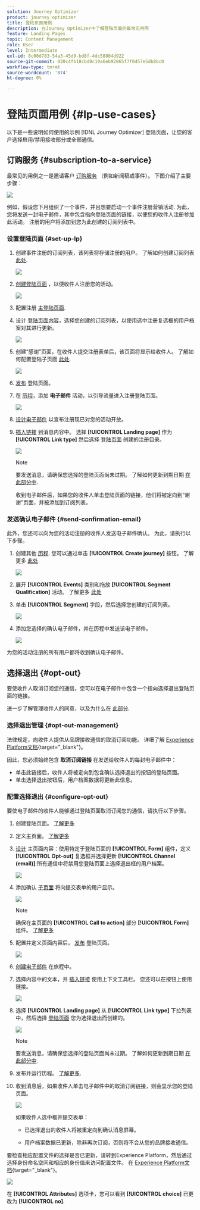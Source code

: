 ```yaml
---
solution: Journey Optimizer
product: journey optimizer
title: 登陆页面用例
description: 在Journey Optimizer中了解登陆页面的最常见用例
feature: Landing Pages
topic: Content Management
role: User
level: Intermediate
exl-id: 8c00d783-54a3-45d9-bd8f-4dc58804d922
source-git-commit: 020c4fb18cbd0c10a6eb92865f7f0457e5db8bc0
workflow-type: tm+mt
source-wordcount: '874'
ht-degree: 0%

---
```


# 登陆页面用例 {#lp-use-cases}

以下是一些说明如何使用的示例 [!DNL Journey Optimizer] 登陆页面，让您的客户选择启用/禁用接收部分或全部通信。

## 订购服务 {#subscription-to-a-service}

最常见的用例之一是邀请客户 [订购服务](subscription-list.md) （例如新闻稿或事件）。 下图介绍了主要步骤：

![](assets/lp_subscription-uc.png)

例如，假设您下月组织了一个事件，并且想要启动一个事件注册营销活动<!--to keep your customers that are interested updated on that event-->. 为此，您将发送一封电子邮件，其中包含指向登陆页面的链接，以便您的收件人注册参加此活动。 注册的用户将添加到您为此创建的订阅列表中。

### 设置登陆页面 {#set-up-lp}

1. 创建事件注册的订阅列表，该列表将存储注册的用户。 了解如何创建订阅列表 [此处](subscription-list.md#define-subscription-list).

   ![](assets/lp_subscription-uc-list.png)

1. [创建登陆页面](create-lp.md) ，以便收件人注册您的活动。

   ![](assets/lp_create-lp-details.png)

1. 配置注册 [主登陆页面](create-lp.md#configure-primary-page).

1. 设计 [登陆页面内容](design-lp.md)，选择您创建的订阅列表，以使用选中注册复选框的用户档案对其进行更新。

   ![](assets/lp_subscription-uc-lp-list.png)

1. 创建“感谢”页面，在收件人提交注册表单后，该页面将显示给收件人。 了解如何配置登陆子页面 [此处](create-lp.md#configure-subpages).

   ![](assets/lp_subscription-uc-thanks.png)

1. [发布](create-lp.md#publish) 登陆页面。

1. 在 [历程](../building-journeys/journey.md)，添加 **电子邮件** 活动，以引导流量进入注册登陆页面。

   ![](assets/lp_subscription-uc-journey.png)

1. [设计电子邮件](../email/get-started-email-design.md) 以宣布注册现已对您的活动开放。

1. [插入链接](../email/message-tracking.md#insert-links) 到消息内容中。 选择 **[!UICONTROL Landing page]** 作为 **[!UICONTROL Link type]** 然后选择 [登陆页面](create-lp.md#configure-primary-page) 创建的注册目录。

   ![](assets/lp_subscription-uc-link.png)

   >[!NOTE]
   >
   >要发送消息，请确保您选择的登陆页面尚未过期。 了解如何更新到期日期 [在此部分中](create-lp.md#configure-primary-page).

   收到电子邮件后，如果您的收件人单击登陆页面的链接，他们将被定向到“谢谢”页面，并被添加到订阅列表。

### 发送确认电子邮件 {#send-confirmation-email}

此外，您还可以向为您的活动注册的收件人发送电子邮件确认。 为此，请执行以下步骤。

1. 创建其他 [历程](../building-journeys/journey.md). 您可以通过单击 **[!UICONTROL Create journey]** 按钮。 了解更多 [此处](create-lp.md#configure-primary-page)

   ![](assets/lp_subscription-uc-create-journey.png)

1. 展开 **[!UICONTROL Events]** 类别和拖放 **[!UICONTROL Segment Qualification]** 活动。 了解更多 [此处](../building-journeys/segment-qualification-events.md)

1. 单击 **[!UICONTROL Segment]** 字段，然后选择您创建的订阅列表。

   ![](assets/lp_subscription-uc-confirm-journey.png)

1. 添加您选择的确认电子邮件，并在历程中发送该电子邮件。

   ![](assets/lp_subscription-uc-confirm-email.png)

为您的活动注册的所有用户都将收到确认电子邮件。

<!--The event registration's subscription list tracks the profiles who registered and you can send them targeted event updates.-->

## 选择退出 {#opt-out}

要使收件人取消订阅您的通信，您可以在电子邮件中包含一个指向选择退出登陆页面的链接。

进一步了解管理收件人的同意，以及为什么在 [此部分](../privacy/opt-out.md).

### 选择退出管理 {#opt-out-management}

法律规定，向收件人提供从品牌接收通信的取消订阅功能。 详细了解 [Experience Platform文档](https://experienceleague.adobe.com/docs/experience-platform/privacy/regulations/overview.html#regulations){target=&quot;_blank&quot;}。

因此，您必须始终包含 **取消订阅链接** 在发送给收件人的每封电子邮件中：

* 单击此链接后，收件人将被定向到包含确认选择退出的按钮的登陆页面。
* 单击选择退出按钮后，用户档案数据将更新此信息。

### 配置选择退出 {#configure-opt-out}

要使电子邮件的收件人能够通过登陆页面取消订阅您的通信，请执行以下步骤。

1. 创建登陆页面。 [了解更多](create-lp.md)

1. 定义主页面。 [了解更多](create-lp.md#configure-primary-page)

1. [设计](design-lp.md) 主页面内容：使用特定于登陆页面的 **[!UICONTROL Form]** 组件，定义 **[!UICONTROL Opt-out]** 复选框并选择更新 **[!UICONTROL Channel (email)]**:所有通信中将禁用您登陆页面上选择退出框的用户档案。

   ![](assets/lp_opt-out-primary-lp.png)

   <!--You can also build your own landing page and host it on the third-party system of your choice.-->

1. 添加确认 [子页面](create-lp.md#configure-subpages) 将向提交表单的用户显示。

   ![](assets/lp_opt-out-subpage.png)

   >[!NOTE]
   >
   >确保在主页面的 **[!UICONTROL Call to action]** 部分 **[!UICONTROL Form]** 组件。 [了解更多](design-lp.md)

1. 配置并定义页面内容后， [发布](create-lp.md#publish) 登陆页面。

   ![](assets/lp_opt-out-publish.png)

1. [创建电子邮件](../email/get-started-email-design.md) 在旅程中。

1. 选择内容中的文本，并 [插入链接](../email/message-tracking.md#insert-links) 使用上下文工具栏。 您还可以在按钮上使用链接。

   ![](assets/lp_opt-out-insert-link.png)

1. 选择 **[!UICONTROL Landing page]** 从 **[!UICONTROL Link type]** 下拉列表中，然后选择 [登陆页面](create-lp.md#configure-primary-page) 您为选择退出而创建的。

   ![](assets/lp_opt-out-landing-page.png)

   >[!NOTE]
   >
   >要发送消息，请确保您选择的登陆页面尚未过期。 了解如何更新到期日期 [在此部分中](create-lp.md#configure-primary-page).

1. 发布并运行历程。 [了解更多](../building-journeys/journey.md).

1. 收到消息后，如果收件人单击电子邮件中的取消订阅链接，则会显示您的登陆页面。

   ![](assets/lp_opt-out-submit-form.png)

   如果收件人选中框并提交表单：

   * 已选择退出的收件人将被重定向到确认消息屏幕。

   * 用户档案数据已更新，除非再次订阅，否则将不会从您的品牌接收通信。

要检查相应配置文件的选择是否已更新，请转到Experience Platform，然后通过选择身份命名空间和相应的身份值来访问配置文件。 在 [Experience Platform文档](https://experienceleague.adobe.com/docs/experience-platform/profile/ui/user-guide.html#getting-started){target=&quot;_blank&quot;}。

![](assets/lp_opt-out-profile-choice.png)

在 **[!UICONTROL Attributes]** 选项卡，您可以看到 **[!UICONTROL choice]** 已更改为 **[!UICONTROL no]**.

<!--

### Other ways to opt out

You can also enable your recipients to unsubscribe whithout using landing pages.

* **One-click opt-out**

    You can add a one-click opt-out link into your email content. This will enable your recipients to quickly unsubscribe from your communications, without being redirected to a landing page where they need to confirm opting out. [Learn more](../privacy/opt-out.md#one-click-opt-out-link)

* **Unsubscribe link in header**

    If the recipients' email client supports displaying an unsubscribe link in the email header, emails sent with [!DNL Journey Optimizer] automatically include this link. [Learn more](../privacy/opt-out.md#unsubscribe-header)

////////


## Leverage landing page submission event {#leverage-lp-event}

You can use information that was submitted on a landing page to send communications to your customers. For example, if a user subscribes to a given subscription list, you can leverage that information to send an email recommending other subscription lists to that user.

To do this, you need to create an event containing the landing page submission information and use it in a journey. Follow the steps below.

1. Go to **[!UICONTROL Administration]** > **[!UICONTROL Configurations]**, and in the **[!UICONTROL Events]** section, select **[!UICONTROL Manage]**.

    ![](assets/lp_subscription-uc-configurations.png)

1. The list of events displays. Select **[!UICONTROL Create Event]**.

    ![](assets/lp_subscription-uc-create-event.png)

1. The event configuration pane opens on the right side of the screen. Configure a rule-based unitary event. [Learn more](../event/about-creating.md)

1. Define the schema: select **[!UICONTROL AJO Email Tracking Experience Event Schema v.1]** (available by default in [!DNL Journey Optimizer]).

    ![](assets/lp_subscription-uc-event-schema.png)

1. In the **[!UICONTROL Fields]** section, select the following elements:

    * **[!UICONTROL _experience]** > **[!UICONTROL customerJourneyManagement]** > **[!UICONTROL messageInteraction]** > **[!UICONTROL Interaction Type]**
    
    * **[!UICONTROL _experience]** > **[!UICONTROL customerJourneyManagement]** > **[!UICONTROL messageInteraction]** > **[!UICONTROL Landing Page Details]** > **[!UICONTROL Landing Page ID]**

    ![](assets/lp_subscription-uc-event-fields.png)

1. Click inside the **[!UICONTROL Event ID condition]** field. Using the simple expression editor, define the condition for the **[!UICONTROL Interaction Type]** and **[!UICONTROL Landing Page ID]** fields. This will be used by the system to identify the events that will trigger your journey.

    ![](assets/lp_subscription-uc-event-id-condition.png)

    >[!NOTE]
    >
    >To find the landing page ID, you can insert the landing page as a link into an email and select the source code from the contextual toolbar to display the landing page information.
    >
    >![](assets/lp_subscription-uc-lp-id.png)

1. Save your changes.

1. Create a [journey](../building-journeys/journey.md). You can do it directly from the landing page by clicking the **[!UICONTROL Create journey]** button. Learn more [here](create-lp.md#configure-primary-page)

    ![](assets/lp_subscription-uc-event-create-journey.png)

1. In the journey, unfold the **[!UICONTROL Events]** category and drop the event that you created into the canvas. Learn more [here](../building-journeys/segment-qualification-events.md)

    ![](assets/lp_subscription-uc-journey-event.png)

1. Unfold the **[!UICONTROL Actions]** category and drop an email action into the canvas.

    ![](assets/lp_subscription-uc-journey-email.png)

///How do you use the information from the event to send an email to the users? -->
